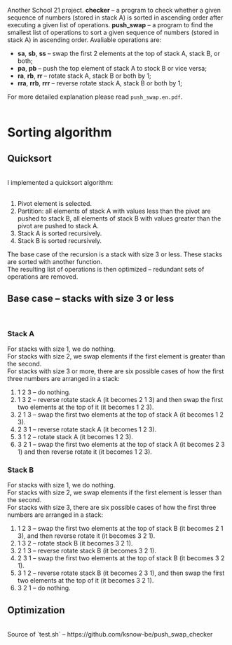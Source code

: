 Another School 21 project. **checker** – a program to check whether a given sequence of numbers (stored in stack A) is sorted in ascending order after executing a given list of operations. **push_swap** – a program to find the smallest list of operations to sort a given sequence of numbers (stored in stack A) in ascending order. Avaliable operations are:<br>

* **sa**, **sb**, **ss** – swap the first 2 elements at the top of stack A, stack B, or both;
* **pa**, **pb** – push the top element of stack A to stock B or vice versa;
* **ra**, **rb**, **rr** – rotate stack A, stack B or both by 1;
* **rra**, **rrb**, **rrr** – reverse rotate stack A, stack B or both by 1;

For more detailed explanation please read `push_swap.en.pdf`.<br><br>

# **Sorting algorithm**

## **Quicksort**
<br>
I implemented a quicksort algorithm:<br><br>

1. Pivot element is selected.
2. Partition: all elements of stack A with values less than the pivot are pushed to stack B, all elements of stack B with values greater than the pivot are pushed to stack A.
3. Stack A is sorted recursively.
4. Stack B is sorted recursively.

The base case of the recursion is a stack with size 3 or less. These stacks are sorted with another function.<br>
The resulting list of operations is then optimized – redundant sets of operations are removed.<br>

## **Base case – stacks with size 3 or less**
<br>

### **Stack A**

For stacks with size 1, we do nothing.<br>
For stacks with size 2, we swap elements if the first element is greater than the second.<br>
For stacks with size 3 or more, there are six possible cases of how the first three numbers are arranged in a stack:<br>

1. 1 2 3 – do nothing.
2. 1 3 2 – reverse rotate stack A (it becomes 2 1 3) and then swap the first two elements at the top of it (it becomes 1 2 3).
3. 2 1 3 – swap the first two elements at the top of stack A (it becomes 1 2 3).
4. 2 3 1 – reverse rotate stack A (it becomes 1 2 3).
5. 3 1 2 – rotate stack A (it becomes 1 2 3).
6. 3 2 1 – swap the first two elements at the top of stack A (it becomes 2 3 1) and then reverse rotate it (it becomes 1 2 3).

### **Stack B**

For stacks with size 1, we do nothing.<br>
For stacks with size 2, we swap elements if the first element is lesser than the second.<br>
For stacks with size 3, there are six possible cases of how the first three numbers are arranged in a stack:<br>

1. 1 2 3 – swap the first two elements at the top of stack B (it becomes 2 1 3), and then reverse rotate it (it becomes 3 2 1).
2. 1 3 2 – rotate stack B (it becomes 3 2 1).
3. 2 1 3 – reverse rotate stack B (it becomes 3 2 1).
4. 2 3 1 – swap the first two elements at the top of stack B (it becomes 3 2 1).
5. 3 1 2 – reverse rotate stack B (it becomes 2 3 1), and then swap the first two elements at the top of it (it becomes 3 2 1).
6. 3 2 1 – do nothing.

## **Optimization**

<br>
Source of `test.sh` – https://github.com/ksnow-be/push_swap_checker
